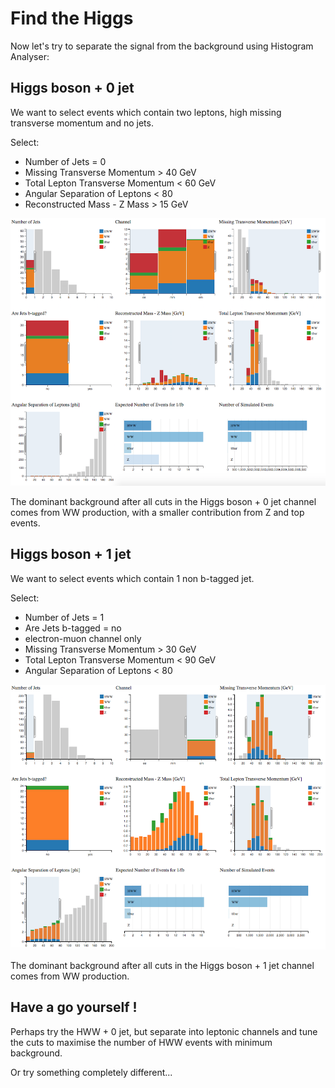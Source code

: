 # Find the Higgs

Now let's try to separate the signal from the background using Histogram Analyser:

## Higgs boson + 0 jet
We want to select events which contain two leptons, high missing transverse momentum and no jets.  

Select: 

* Number of Jets = 0
* Missing Transverse Momentum > 40 GeV
* Total Lepton Transverse Momentum < 60 GeV
* Angular Separation of Leptons < 80
* Reconstructed Mass - Z Mass > 15 GeV



![](pictures/HWW0jets.png)

The dominant background after all cuts in the
Higgs boson + 0 jet channel comes from WW
production, with a smaller contribution from Z and top events.

## Higgs boson + 1 jet

We want to select events which contain 1 non b-tagged jet.

Select: 

* Number of Jets = 1
* Are Jets b-tagged = no
* electron-muon channel only
* Missing Transverse Momentum > 30 GeV
* Total Lepton Transverse Momentum < 90 GeV
* Angular Separation of Leptons < 80

![](pictures/HWW1jet.png)

The dominant background after all cuts in the
Higgs boson + 1 jet channel comes from WW
production.  

## Have a go yourself !

Perhaps try the HWW + 0 jet, but separate into leptonic channels and tune the cuts to maximise the number of HWW events with minimum background.  

Or try something completely different...

